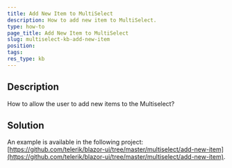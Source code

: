 ```yaml
---
title: Add New Item to MultiSelect
description: How to add new item to MultiSelect.
type: how-to
page_title: Add New Item to MultiSelect
slug: multiselect-kb-add-new-item
position: 
tags: 
res_type: kb
---
```



## Description

How to allow the user to add new items to the Multiselect?


## Solution

An example is available in the following project: [https://github.com/telerik/blazor-ui/tree/master/multiselect/add-new-item](https://github.com/telerik/blazor-ui/tree/master/multiselect/add-new-item).